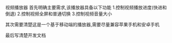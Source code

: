 视频播放器
首先明确主要需求,该播放器具备以下功能
1.控制视频播放进度(快进和倒退)
2.控制视频全屏和普通切换
3.控制视频音量大小

其次需要清楚这是一个基于移动端的播放器,需要尽量兼容苹果手机和安卓手机

最后写清楚开发文档